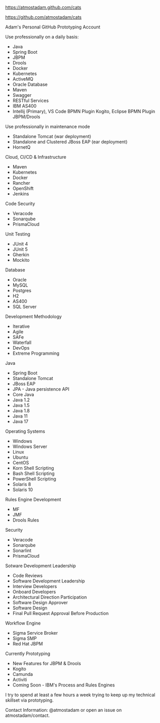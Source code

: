 
https://atmostadam.github.com/cats

https://github.com/atmostadam/cats

Adam's Personal GitHub Prototyping Account

Use professionally on a daily basis:
 - Java
 - Spring Boot
 - JBPM
 - Drools
 - Docker
 - Kubernetes
 - ActiveMQ
 - Oracle Database
 - Maven
 - Swagger
 - RESTful Services
 - IBM AS400
 - Intellij (Primary), VS Code BPMN Plugin Kogito, Eclipse BPMN Plugin JBPM/Drools

Use professionally in maintenance mode
 - Standalone Tomcat (war deployment)
 - Standalone and Clustered JBoss EAP (ear deployment)
 - HornetQ

Cloud, CI/CD & Infrastructure
 - Maven
 - Kubernetes
 - Docker
 - Rancher
 - OpenShift
 - Jenkins

Code Security
 - Veracode
 - Sonarqube
 - PrismaCloud

Unit Testing
 - JUnit 4
 - JUnit 5
 - Gherkin
 - Mockito

Database
 - Oracle
 - MySQL
 - Postgres
 - H2
 - AS400
 - SQL Server

Development Methodology
 - Iterative
 - Agile
 - SAFe
 - Waterfall
 - DevOps
 - Extreme Programming
 
Java
 - Spring Boot
 - Standalone Tomcat
 - JBoss EAP
 - JPA - Java persistence API
 - Core Java
 - Java 1.2
 - Java 1.5
 - Java 1.8
 - Java 11
 - Java 17
 
Operating Systems
 - Windows
 - Windows Server
 - Linux
 - Ubuntu
 - CentOS
 - Korn Shell Scripting
 - Bash Shell Scripting
 - PowerShell Scripting
 - Solaris 8
 - Solaris 10
 
Rules Engine Development
 - MF
 - JMF
 - Drools Rules
 
 Security
 - Veracode
 - Sonarqube
 - Sonarlint
 - PrismaCloud
 
Sotware Development Leadership
 - Code Reviews
 - Software Development Leadership
 - Interview Developers
 - Onboard Developers
 - Architectural Direction Participation
 - Software Design Approver
 - Software Design
 - Final Pull Request Approval Before Production

Workflow Engine
 - Sigma Service Broker
 - Sigma SMP
 - Red Hat JBPM

Currently Prototyping
 - New Features for JBPM & Drools
 - Kogito
 - Camunda
 - Activiti
 - Coming Soon - IBM's Process and Rules Engines


I try to spend at least a few hours a week trying to keep up my technical skillset via prototyping.

Contact Information: @atmostadam or open an issue on atmostadam/contact.
